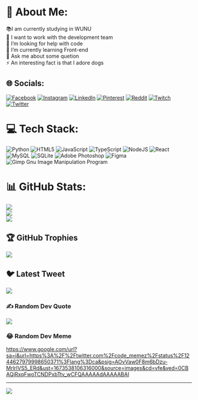 # 💫 About Me:
📚I am currently studying in WUNU<br>👯 I want to work with the development team<br>🤝 I’m looking for help with code<br>🌱 I’m currently learning Front-end<br>💬 Ask me about some quetion<br>⚡ An interesting fact is that I adore dogs


## 🌐 Socials:
[![Facebook](https://img.shields.io/badge/Facebook-%231877F2.svg?logo=Facebook&logoColor=white)](https://facebook.com/https://www.facebook.com/profile.php?id=100011332039657) [![Instagram](https://img.shields.io/badge/Instagram-%23E4405F.svg?logo=Instagram&logoColor=white)](https://instagram.com/_romadr_) [![LinkedIn](https://img.shields.io/badge/LinkedIn-%230077B5.svg?logo=linkedin&logoColor=white)](https://linkedin.com/in/linkedin.com/in/роман-драгуца-95a972261) [![Pinterest](https://img.shields.io/badge/Pinterest-%23E60023.svg?logo=Pinterest&logoColor=white)](https://pinterest.com/https://ru.pinterest.com/romadraguca/) [![Reddit](https://img.shields.io/badge/Reddit-%23FF4500.svg?logo=Reddit&logoColor=white)](https://reddit.com/user/Merihim) [![Twitch](https://img.shields.io/badge/Twitch-%239146FF.svg?logo=Twitch&logoColor=white)](https://twitch.tv/merihim) [![Twitter](https://img.shields.io/badge/Twitter-%231DA1F2.svg?logo=Twitter&logoColor=white)](https://twitter.com/@V1rs999) 

# 💻 Tech Stack:
![Python](https://img.shields.io/badge/python-3670A0?style=for-the-badge&logo=python&logoColor=ffdd54) ![HTML5](https://img.shields.io/badge/html5-%23E34F26.svg?style=for-the-badge&logo=html5&logoColor=white) ![JavaScript](https://img.shields.io/badge/javascript-%23323330.svg?style=for-the-badge&logo=javascript&logoColor=%23F7DF1E) ![TypeScript](https://img.shields.io/badge/typescript-%23007ACC.svg?style=for-the-badge&logo=typescript&logoColor=white) ![NodeJS](https://img.shields.io/badge/node.js-6DA55F?style=for-the-badge&logo=node.js&logoColor=white) ![React](https://img.shields.io/badge/react-%2320232a.svg?style=for-the-badge&logo=react&logoColor=%2361DAFB) ![MySQL](https://img.shields.io/badge/mysql-%2300f.svg?style=for-the-badge&logo=mysql&logoColor=white) ![SQLite](https://img.shields.io/badge/sqlite-%2307405e.svg?style=for-the-badge&logo=sqlite&logoColor=white) ![Adobe Photoshop](https://img.shields.io/badge/adobephotoshop-%2331A8FF.svg?style=for-the-badge&logo=adobephotoshop&logoColor=white) 	![Figma](https://img.shields.io/badge/figma-%23F24E1E.svg?style=for-the-badge&logo=figma&logoColor=white) ![Gimp Gnu Image Manipulation Program](https://img.shields.io/badge/Gimp-657D8B?style=for-the-badge&logo=gimp&logoColor=FFFFFF)
# 📊 GitHub Stats:
![](https://github-readme-stats.vercel.app/api?username=V1rs999&theme=dark&hide_border=false&include_all_commits=false&count_private=false)<br/>
![](https://github-readme-streak-stats.herokuapp.com/?user=V1rs999&theme=dark&hide_border=false)<br/>
![](https://github-readme-stats.vercel.app/api/top-langs/?username=V1rs999&theme=dark&hide_border=false&include_all_commits=false&count_private=false&layout=compact)

## 🏆 GitHub Trophies
![](https://github-profile-trophy.vercel.app/?username=V1rs999&theme=radical&no-frame=true&no-bg=false&margin-w=4)

## 🐦 Latest Tweet
[![](https://gtce.itsvg.in/api?username=@V1rs999)](https://github.com/VishwaGauravIn/github-twitter-card-embed)

### ✍️ Random Dev Quote
![](https://quotes-github-readme.vercel.app/api?type=horizontal&theme=radical)

### 😂 Random Dev Meme
https://www.google.com/url?sa=i&url=https%3A%2F%2Ftwitter.com%2Fcode_memez%2Fstatus%2F1244627979998650371%3Flang%3Dca&psig=AOvVaw0F8m6bDzu-MrlrIVS5_ERd&ust=1673538106316000&source=images&cd=vfe&ved=0CBAQjRxqFwoTCNDPxbTtv_wCFQAAAAAdAAAAABAI

---
[![](https://visitcount.itsvg.in/api?id=V1rs999&icon=0&color=0)](https://visitcount.itsvg.in)

<!-- Proudly created with GPRM ( https://gprm.itsvg.in ) -->
